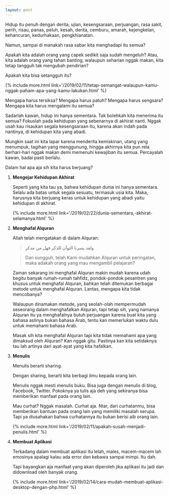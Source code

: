 ```yaml
---
layout: post
---
```


Hidup itu penuh dengan derita, ujian, kesengsaraan, perjuangan, rasa sakit, perih, risau, panas, peluh, kesah, derita, cemburu, amarah, kejengkelan, kehancuran, kedurhakaan, pengkhianatan.

Namun, sampai di manakah rasa sabar kita menghadapi itu semua?

Apakah kita adalah orang yang capek sedikit saja sudah mengeluh? Atau, kita adalah orang yang tahan banting, walaupun seharian nggak makan, kita tetap tangguh tak mengubah pendirian?

Apakah kita bisa setangguh itu?

{% include more.html link='/2019/02/11/tetap-semangat-walaupun-kamu-nggak-paham-apa-yang-kamu-lakukan.html' %}

Mengapa harus tersiksa? Mengapa harus patuh? Mengapa harus sengsara? Mengapa kita harus mengalami itu semua?

Sadarlah kawan, hidup ini hanya sementara. Tak bolehkah kita menerima itu semua? Fokuslah pada kehidupan yang sebenarnya di akhirat nanti. Nggak usah kau risaukan segala kesengsaraan itu, karena akan indah pada nantinya, di kehidupan kita yang abadi.

Mungkin saat ini kita lapar karena menderita kemiskinan, utang yang menumpuk, tagihan yang menggunung, hingga akhirnya kita pun rela berhari-hari nggak makan demi memenuhi kewajiban itu semua. Percayalah kawan, badai pasti berlalu.

Dalam hal apa aja sih kita harus berjuang?

1. **Mengejar Kehidupan Akhirat**

	Seperti yang kita tau ya, bahwa kehidupan dunia ini hanya sementara. Selalu ada batas untuk segala sesuatu, termasuk usia kita. Maka, harusnya kita berjuang keras untuk kehidupan yang abadi yaitu kehidupan di akhirat.

	{% include more.html link='/2019/02/22/dunia-sementara,-akhirat-selamanya.html' %}	

2. **Menghafal Alquran**

	Allah telah mengatakan di dalam Alquran:

	> ولقد يسرنا التوآن للذكر فهل من مدكر

	> Dan sungguh, telah Kami mudahkan Alquran untuk peringatan, maka adakah orang yang mau mengambil pelajaran?

	Zaman sekarang ini menghafal Alquran makin mudah karena udah begitu banyak rumah-rumah tahfidz, pondok-pondok pesantren yang khusus untuk menghafal Alquran, bahkan telah ditemukan berbagai metode untuk menghafal Alquran. Lantas, mengapa kita tidak mencobanya?

	Walaupun dinamakan metode, yang seolah-olah mempermudah seseorang dalam menghafalkan Alquran, tapi tetap sih, yang namanya Alquran itu ya menghafalnya butuh perjuangan karena buat kita yang bahasa aslinya bukan bahasa Arab, tentu kan memerlukan waktu dulu untuk memahami bahasa Arab.

	Masak sih kita menghafal Alquran tapi kita tidak memahami apa yang dimaksud oleh Alquran? Kan nggak gitu. Pastinya kan kita setidaknya tau lah artinya dari ayat-ayat yang kita hafalkan.

3. **Menulis**

	Menulis berarti sharing.

	Dengan sharing, berarti kita berbagi ilmu kepada orang lain.

	Menulis nggak mesti menulis buku. Bisa juga dengan menulis di blog, Facebook, Twitter. Pokoknya ya tulis aja deh yang sekiranya bisa memberikan manfaat pada orang lain.

	Mau curhat? Nggak masalah. Curhat aja. Ntar, dari curhatanmu, bisa memberikan bantuan pada orang lain yang memiliki masalah serupa. Tapi ya diusahakan bahwa curhatannya itu bukan berisi aib orang lain.

	{% include more.html link='/2019/02/11/apakah-susah-menjadi-penulis.html' %}

4. **Membuat Aplikasi**

	Terkadang dalam membuat aplikasi itu lelah, males, macem-macem lah emosinya apalagi kalau ada error dan kebawa sampai mimpi. Itu dah.

	Tapi bayangkan aja manfaat yang akan diperoleh jika aplikasi itu jadi dan didownload oleh banyak orang.

	{% include more.html link='/2019/02/14/cara-mudah-membuat-aplikasi-desktop-dengan-php.html' %}
